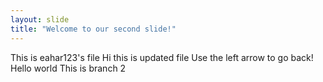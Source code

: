 ```yaml
---
layout: slide
title: "Welcome to our second slide!"
---
```


This is eahar123's file
Hi this is updated file
Use the left arrow to go back!
Hello world
This is branch 2
